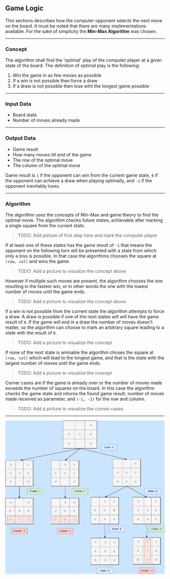 ## Game Logic

This sections describes how the computer opponent selects the next move on the board. It must be 
noted that there are many implementations available. For the sake of simplicity the **Min-Max 
Algorithm** was chosen.

_________________________________________________________________________________________________
### Concept

The algorithm shall find the 'optimal' play of the computer player at a given state of the board.
The definition of optimal play is the following:

1. Win the game in as few moves as possible
2. If a win is not possible then force a draw
3. If a draw is not possible then lose wiht the longest game possible

_________________________________________________________________________________________________
### Input Data

- Board state
- Number of moves already made

_________________________________________________________________________________________________
### Output Data

- Game result
- How many moves till end of the game
- The row of the optimal move
- The column of the optimal move

Game result is `1` if the opponent can win from the current game state, `0` if the opponent 
can achieve a draw when playing optimally, and `-1` if the opponent inevitably loses.

_________________________________________________________________________________________________
### Algorithm

The algorithm uses the concepts of Min-Max and game theory to find the optimal move. The 
algorithm checks future states, achievable after marking a single square from the current state. 

> TODO:  Add picture of first step here and mark the computer player

If at least one of these states has the game result of `-1` that means the opponent on the 
following turn will be presented with a state from which only a loss is possible. In that case 
the algorithms chooses the square at `(row, col)` and wins the game.

> TODO: Add a picture to visualize the concept above

However if multiple such moves are present, the algorithm chosses the one resulting in the 
fastest win, or in other words the one with the lowest number of moves until the game ends.

> TODO: Add a picture to visualize the concept above

If a win is not possible from the current state the algorithm attempts to force a draw. A draw 
is possible if one of the next states will will have the game result of `0`. If the game will 
end in a draw the number of moves doesn't matter, so the algorithm can choose to mark 
an arbitrary square leading to a state with the result of `0`.

> TODO: Add a picture to visualize the concept

If none of the next state is winnable the algorithm choses the square at `(row, col)` which will 
lead to the longest game, and that is the state with the largest number of moves until the game 
ends.

> TODO: Add a picture to visualize the concept

Corner cases are if the game is already over or the number of moves made exceeds the number of 
squares on the board. In this case the algorithm checks the game state and returns the found 
game result, number of moves made received as parameter, and `(-1, -1)` for the row and column.

> TODO: Add a picture to visualize the cornen cases

_________________________________________________________________________________________________
![TicTacToe diagram](https://github.com/dimitarnn/PythonTicTacToe/blob/master/Doc/TicTacToe_possibility_tree_png.png)
